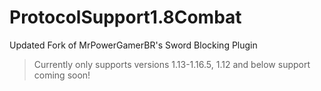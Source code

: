 # ProtocolSupport1.8Combat
Updated Fork of MrPowerGamerBR's Sword Blocking Plugin

> Currently only supports versions 1.13-1.16.5, 1.12 and below support coming soon!

